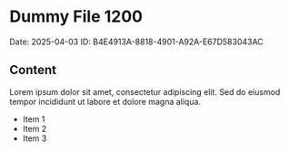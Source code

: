 # Dummy File 1200

Date: 2025-04-03
ID: B4E4913A-8818-4901-A92A-E67D583043AC

## Content

Lorem ipsum dolor sit amet, consectetur adipiscing elit.
Sed do eiusmod tempor incididunt ut labore et dolore magna aliqua.

* Item 1
* Item 2
* Item 3
